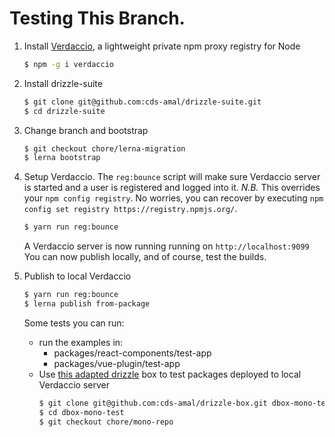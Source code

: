 # Testing This Branch.

1. Install [Verdaccio](https://verdaccio.org/docs/en/installation), a
   lightweight private npm proxy registry for Node
   ```sh
   $ npm -g i verdaccio
   ```
1. Install drizzle-suite
   ```sh
   $ git clone git@github.com:cds-amal/drizzle-suite.git
   $ cd drizzle-suite
   ```
1. Change branch and bootstrap
   ```sh
   $ git checkout chore/lerna-migration
   $ lerna bootstrap
   ```
1. Setup Verdaccio. The `reg:bounce` script will make sure Verdaccio server is
   started and a user is registered and logged into it. *N.B.* This overrides
   your `npm config registry`. No worries, you can recover
   by executing `npm config set registry https://registry.npmjs.org/`.
   ```sh
   $ yarn run reg:bounce
   ```
   A Verdaccio server is now running running on `http://localhost:9099`
   You can now publish locally, and of course, test the builds.

1. Publish to local Verdaccio
   ```sh
   $ yarn run reg:bounce
   $ lerna publish from-package
   ```
   Some tests you can run:
    - run the examples in:
      - packages/react-components/test-app
      - packages/vue-plugin/test-app
    - Use [this adapted drizzle](https://github.com/cds-amal/drizzle-box/tree/chore/mono-repo)
      box to test packages deployed to local Verdaccio server
      ```sh
      $ git clone git@github.com:cds-amal/drizzle-box.git dbox-mono-test
      $ cd dbox-mono-test
      $ git checkout chore/mono-repo
      ```

